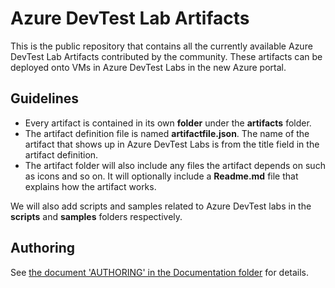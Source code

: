# Azure DevTest Lab Artifacts
This is the public repository that contains all the currently available Azure DevTest Lab Artifacts contributed by the community. These artifacts can be deployed onto VMs in 
Azure DevTest Labs in the new Azure portal.

## Guidelines 
- Every artifact is contained in its own **folder** under the **artifacts** folder.
- The artifact definition file is named **artifactfile.json**. The name of the artifact that shows up in Azure DevTest Labs is from the title field in the artifact definition.
- The artifact folder will also include any files the artifact depends on such as icons and so on. It will optionally include  a **Readme.md** file that explains how the artifact works.

We will also add scripts and samples related to Azure DevTest labs in the **scripts** and **samples** folders respectively.

## Authoring

See [the document 'AUTHORING' in the Documentation folder](Documentation/AUTHORING.md) for details.

